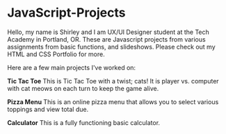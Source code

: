 # JavaScript-Projects
Hello, my name is Shirley and I am UX/UI Designer student at the Tech Academy in Portland, OR.
These are Javascript projects from various assignments from basic functions, and slideshows. 
Please check out my HTML and CSS Portfolio for more.

Here are a few main projects I've worked on:

<b>Tic Tac Toe</b>
This is Tic Tac Toe with a twist; cats! It is player vs. computer with cat meows on each turn to keep the game alive.

<b>Pizza Menu</b>
This is an online pizza menu that allows you to select various toppings and view total due.

<b>Calculator</b>
This is a fully functioning basic calculator. 
